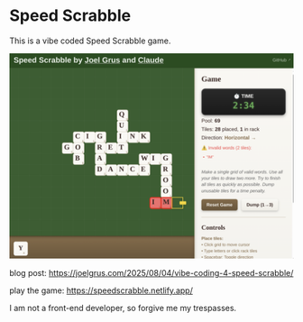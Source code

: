# Speed Scrabble

This is a vibe coded Speed Scrabble game.

![speed scrabble](speed-scrabble.png)

blog post: https://joelgrus.com/2025/08/04/vibe-coding-4-speed-scrabble/

play the game: https://speedscrabble.netlify.app/

I am not a front-end developer, so forgive me my trespasses.